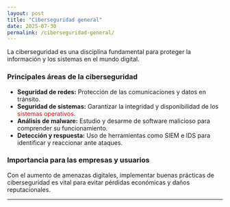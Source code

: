 ```yaml
---
layout: post
title: "Ciberseguridad general"
date: 2025-07-30
permalink: /ciberseguridad-general/
---
```


La ciberseguridad es una disciplina fundamental para proteger la información y los sistemas en el mundo digital.

### Principales áreas de la ciberseguridad

- **Seguridad de redes:** Protección de las comunicaciones y datos en tránsito.
- **Seguridad de sistemas:** Garantizar la integridad y disponibilidad de los  <span style="color: #ff0000;">sistemas operativos</span>.
- **Análisis de malware:** Estudio y desarme de software malicioso para comprender su funcionamiento.
- **Detección y respuesta:** Uso de herramientas como SIEM e IDS para identificar y reaccionar ante ataques.

### Importancia para las empresas y usuarios

Con el aumento de amenazas digitales, implementar buenas prácticas de ciberseguridad es vital para evitar pérdidas económicas y daños reputacionales.

---

